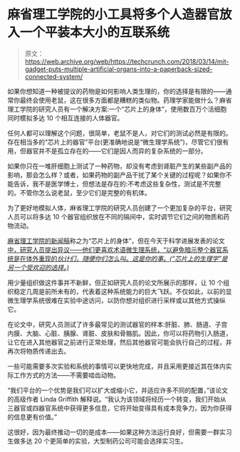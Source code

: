 # 麻省理工学院的小工具将多个人造器官放入一个平装本大小的互联系统 

> 原文：<https://web.archive.org/web/https://techcrunch.com/2018/03/14/mit-gadget-puts-multiple-artificial-organs-into-a-paperback-sized-connected-system/>

如果你想知道一种被提议的药物是如何影响人类生理的，你的选择是有限的——通常你最终会使用老鼠，这在很多方面都是糟糕的类似物。药理学家能做什么？麻省理工学院的研究人员有一个解决方案:一个“芯片上的身体”，使用数百万个活细胞同时模拟多达 10 个相互连接的人体器官。

任何人都可以理解这个问题，很简单，老鼠不是人，对它们的测试必然是有限的。存在相当多的“芯片上的器官”平台(更准确地说是“微生理学系统”)，尽管它们很有用，但器官并不是孤立存在的——它们是因人而异的复杂系统的一部分。

如果你只在一堆肝细胞上测试了一种药物，却没有考虑到肾脏产生的某些副产品的影响，那会怎么样？或者，如果药物的副产品干扰了某个关键的过程呢？如果你不能告诉，我不是医学博士，但想法是存在的:不考虑这些复杂性，测试是不完整的。不管你怎么说老鼠，至少它们是完整的有机体。

为了更好地模拟人体，麻省理工学院的研究人员创建了一个更加复杂的平台，研究人员可以将多达 10 个器官组织放在不同的隔间中，实时调节它们之间的物质和药物流动。

[麻省理工学院的新闻稿](https://web.archive.org/web/20221208142938/http://news.mit.edu/2018/body-chip-could-improve-drug-evaluation-0314)称之为“芯片上的身体”，但在今天于科学进展发表的论文[中，研究人员提出异议——他们更喜欢术语微生理系统，“以避免暗示整个器官系统是在体外重现的*伙计们，随便你们怎么叫。这是你的事。(“芯片上的生理学”是另一个受欢迎的选择。)*](https://web.archive.org/web/20221208142938/https://www.nature.com/articles/s41598-018-22749-0)

用少量组织做这件事并不新鲜，但正如研究人员的论文所展示的那样，让 10 个组织稳定几周是前所未有的，代表着这种系统能力的巨大飞跃。不仅如此，以前的显微生理学系统很难在实验中途访问，以防你想对组织进行采样或以其他方式操纵它。

在论文中，研究人员测试了许多最常见的测试器官的样本:肝脏、肺、肠道、子宫内膜、大脑、心脏、胰腺、肾脏、皮肤和骨骼肌。因此，你可以将药物引入肠道，让它在进入其他器官之前进行正常处理，然后其他器官可能会执行自己的过程，并再次将物质传递出去。

一些可能需要多次实验和系统的事情可以更快地完成，并且采用更接近其在体内实际工作方式的方法——不需要啮齿动物。

“我们平台的一个优势是我们可以扩大或缩小它，并适应许多不同的配置，”该论文的高级作者 Linda Griffith 解释说。“我认为该领域将经历一个转变，我们开始从三器官或四器官系统中获得更多信息，它将开始变得具有成本竞争力，因为你获得的信息更有价值。”

这很好，因为最终推动一切的是成本——如果这种方法运行良好，但需要一群实习生做多达 20 个更简单的实验，大型制药公司可能会选择实习生。